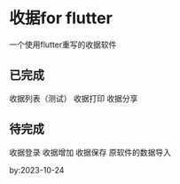 # 收据for flutter

一个使用flutter重写的收据软件

## 已完成
收据列表（测试）
收据打印
收据分享

## 待完成
收据登录
收据增加
收据保存
原软件的数据导入

by:2023-10-24
